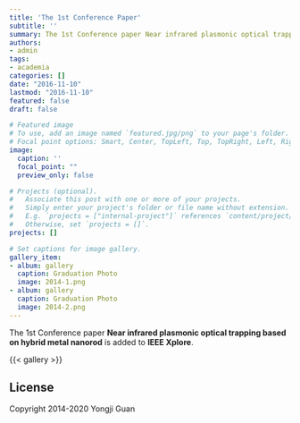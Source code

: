```yaml
---
title: 'The 1st Conference Paper'
subtitle: ''
summary: The 1st Conference paper Near infrared plasmonic optical trapping based on hybrid metal nanorod is added to IEEE Xplore.
authors:
- admin
tags:
- academia
categories: []
date: "2016-11-10"
lastmod: "2016-11-10"
featured: false
draft: false

# Featured image
# To use, add an image named `featured.jpg/png` to your page's folder.
# Focal point options: Smart, Center, TopLeft, Top, TopRight, Left, Right, BottomLeft, Bottom, BottomRight
image:
  caption: ''
  focal_point: ""
  preview_only: false

# Projects (optional).
#   Associate this post with one or more of your projects.
#   Simply enter your project's folder or file name without extension.
#   E.g. `projects = ["internal-project"]` references `content/project/deep-learning/index.md`.
#   Otherwise, set `projects = []`.
projects: []

# Set captions for image gallery.
gallery_item:
- album: gallery
  caption: Graduation Photo
  image: 2014-1.png
- album: gallery
  caption: Graduation Photo
  image: 2014-2.png
---
```


The 1st Conference paper **Near infrared plasmonic optical trapping based on hybrid metal nanorod** is added to **IEEE Xplore**.

{{< gallery >}}

## License

Copyright 2014-2020 Yongji Guan

